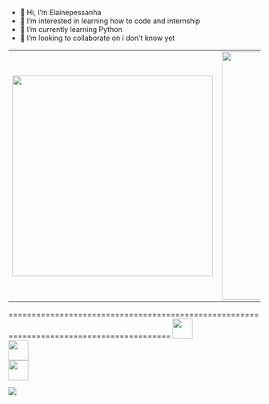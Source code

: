 - 👋 Hi, I’m Elainepessanha
- 👀 I’m interested in learning how to code and internship
- 🌱 I’m currently learning Python
- 💞️ I’m looking to collaborate on i don't know yet


<center>
<table>
    <tr>
        <td><img width="400px" align="left" src="https://github-readme-stats.vercel.app/api/top-langs/?username=elainepessanha&hide=html&layout=compact&theme=buefy" /></td>
        <td><img width="495px" align="left" src="https://github-readme-stats.vercel.app/api?username=elainepessanha&theme=buefy"/></td>
    </tr>   
</table>
</center>  
=========================================================================================
<a href="https://www.linkedin.com/in/elainepessanha"> <img src="https://user-images.githubusercontent.com/114964906/197638873-b107eabc-5c8f-4b2a-ad4b-f40109340d75.png" width="40" </a></br>                                                                                                                         
<a href="https://twitter.com/elainepessanha)"> <img src="https://user-images.githubusercontent.com/114964906/197640697-692b49e2-d17d-45f1-a97a-fae2eecc2953.png" width="40" </a></br>
<a href="mailto:elainepessanha1612@gmail.com)"> <img src="https://user-images.githubusercontent.com/114964906/197647748-f7e467d6-8557-4b04-bae4-27917f606a82.png" width="40" </a></br>



  
![](https://komarev.com/ghpvc/?username=elainepessanha)</br>


<!---
Elainepessanha16/Elainepessanha16 is a ✨ special ✨ repository because its `README.md` (this file) appears on your GitHub profile.
You can click the Preview link to take a look at your changes.
--->
